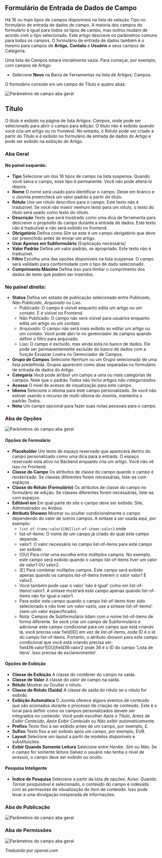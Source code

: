<!-- Filename: J3.x:Adding_custom_fields/Parameters_for_all_Custom_Fields / Display title: Parâmetros de Campo -->

## Formulário de Entrada de Dados de Campo

Há 16 ou mais tipos de campos disponíveis na lista de seleção Tipo no formulário de entrada de dados de campo. A maioria dos campos do formulário é igual para todos os tipos de campo, mas outros mudam de acordo com o tipo selecionado. Este artigo descreve os parâmetros comuns para todos os campos. O formulário de entrada de dados também é o mesmo para campos de **Artigo**, **Contato** e **Usuário** e seus campos de Categoria.

Uma lista de Campos estará inicialmente vazia. Para começar, por exemplo, com campos de Artigo:
* Selecione **Novo** na Barra de Ferramentas na lista de Artigos: Campos.

O formulário consiste em um campo de Título e quatro abas.

![Parâmetros de campo aba geral](../../../en/images/fields/fields-parameters-general-tab.png)


## Título

O título é exibido na página de lista *Artigos: Campos*, onde pode ser selecionado para abrir o campo para edição. O título não é exibido quando você cria um artigo ou no frontend. No entanto, o Rótulo pode ser criado a partir do Título e é exibido no formulário de entrada de dados do Artigo e pode ser exibido na exibição do Artigo.

### Aba Geral

#### No painel esquerdo:

- **Tipo** Selecione um dos 16 tipos de campo na lista suspensa. Quando você salva o campo, esse tipo é permanente. Você não pode alterá-lo depois.
- **Nome** O nome será usado para identificar o campo. Deixe em branco e o Joomla preencherá um valor padrão a partir do título.
- **Rótulo** Use um rótulo descritivo para o campo. Este texto não é traduzível. Se você não inserir nenhum texto para um rótulo, o texto do título será usado como texto do rótulo.
- **Descrição** Texto que será mostrado como uma dica de ferramenta para descrever o propósito do campo durante a entrada de dados. Este texto não é traduzível e não será exibido no frontend.
- **Obrigatório** Defina como *Sim* se este é um campo obrigatório que deve ser preenchido antes de enviar um artigo.
- **Usar Apenas em Subformulário** [Explicação necessária]
- **Valor Padrão** Defina um valor padrão, se apropriado. Este texto não é traduzível.
- **Filtro** Escolha uma das opções disponíveis na lista suspensa. O campo será validado para conformidade com o tipo de dado selecionado.
- **Comprimento Máximo** Defina isso para limitar o comprimento dos dados de texto que podem ser inseridos.

### No painel direito:

- **Status** Defina um estado de publicação selecionado entre *Publicado*, *Não Publicado*, *Arquivado* ou *Lixo*.
  - Publicado: O campo é visível enquanto edita um artigo ou um contato. E é visível no Frontend.
  - Não Publicado: O campo não será visível para usuários enquanto edita um artigo ou um contato.
  - Arquivado: O campo não será mais exibido ao editar um artigo ou um contato. Você pode abri-lo no gerenciador de campos quando definir o filtro para arquivado.
  - Lixo: O campo é excluído, mas ainda está no banco de dados. Ele pode ser permanentemente excluído do banco de dados com a função Esvaziar Lixeira no Gerenciador de Campos.
- **Grupo de Campos** Selecione Nenhum ou um Grupo selecionado de uma lista predefinida. Grupos aparecem como abas separadas no formulário de entrada de dados do Artigo.
- **Categoria** Você pode atribuir um campo a uma ou mais categorias de campos. Note que o padrão *Todos* não inclui artigos *não categorizados*.
- **Acesso** O nível de acesso de visualização para este campo.
- **Idioma** Selecione o idioma para este campo personalizado. Se você não estiver usando o recurso de multi-idioma do Joomla, mantenha o padrão *Todos*.
- **Nota** Um campo opcional para fazer suas notas pessoais para o campo.

### Aba de Opções

![Parâmetros do campo aba geral](../../../en/images/fields/fields-parameters-options-tab.png)

#### Opções de Formulário

- **Placeholder** Um texto de espaço reservado que aparecerá dentro do campo personalizado como uma dica para a entrada. O espaço reservado está ativo no Backend enquanto cria um artigo. Você não vê isso no Frontend.
- **Classe do Campo** Os atributos de classe do campo quando o campo é renderizado. Se classes diferentes forem necessárias, liste-as com espaços.
- **Classe do Rótulo (Formulário)** Os atributos de classe do campo no formulário de edição. Se classes diferentes forem necessárias, liste-as com espaços.
- **Editável em** Em qual parte do site o campo deve ser exibido: Site, Administrador ou Ambos.
- **Atributo Showon** Mostrar ou ocultar condicionalmente o campo dependendo do valor de outros campos. A sintaxe a ser usada aqui, por exemplo:
  - `list-of-items:valor1[OU]list-of-items:valor2` onde
  - list-of-items: O nome de um campo já criado do qual este campo depende.
  - valor1: O valor necessário no campo list-of-items para este campo ser exibido.
  - [OU] Para criar uma escolha entre múltiplos campos. No exemplo, este campo será exibido quando o campo list-of-items tiver um valor de valor1 OU valor2.
  - [E] Para combinar múltiplos campos. Este campo será exibido apenas quando os campos list-of-items tiverem o valor valor1 E valor2.
  - Você também pode usar o valor 'não é igual' como em list-of-items!:valor1. A sintaxe mostrará este campo apenas quando list-of-items não for igual a valor1.
  - Para exibir este campo quando o campo list-of-items tiver sido selecionado e não tiver um valor vazio, use a sintaxe list-of-items!: (sem um valor especificado).
  - Nota: Campos de Subformulário lidam com o nome list-of-items de forma diferente. Se você criar um campo de Subformulário e adicionar este campo condicional para um campo que está criando lá, você precisa usar field[ID] em vez de list-of-items, onde ID é o id do campo list-of-items. Portanto, o atributo showon para este campo condicional que você está criando precisa ser: field36:valor1[OU]field36:valor2 onde 36 é o ID do campo 'Lista de itens'. Isso precisa de esclarecimento!

#### Opções de Exibição

- **Classe de Exibição** A classe do contêiner do campo na saída.
- **Classe de Valor** A classe do valor do campo na saída.
- **Rótulo** Mostrar ou Ocultar o rótulo.
- **Classe do Rótulo (Saída)** A classe de saída do rótulo se o rótulo for exibido.
- **Exibição Automática** O Joomla oferece alguns eventos de conteúdo que são acionados durante o processo de criação de conteúdo. Este é o local para definir como os campos personalizados devem ser integrados no conteúdo. Você pode escolher *Após o Título*, *Antes de Exibir Conteúdo*, *Após Exibir Conteúdo* ou *Não exibir automaticamente*.
- **Prefixo** Texto fixo a ser exibido antes de um campo, por exemplo, £.
- **Sufixo** Texto fixo a ser exibido após um campo, por exemplo, EUR.
- **Layout** Selecione um layout a partir de modelos disponíveis e substituições.
- **Exibir Quando Somente Leitura** Selecione entre *Herdar*, *Sim* ou *Não*. Se o campo for somente leitura (talvez o usuário não tenha o nível de acesso), o campo deve ser exibido ou oculto.

#### Pesquisa Inteligente

- **Índice de Pesquisa** Selecione a partir da lista de opções. Aviso: Quando *Tornar pesquisável* é selecionado, o conteúdo do campo é indexado com as permissões de visualização do item de conteúdo. Isso pode levar a uma divulgação inesperada de informações.

### Aba de Publicação

![Parâmetros do campo aba geral](../../../en/images/fields/fields-parameters-publishing-tab.png)

### Aba de Permissões

![Parâmetros do campo aba geral](../../../en/images/fields/fields-parameters-permissions-tab.png)

*Traduzido por openai.com*

